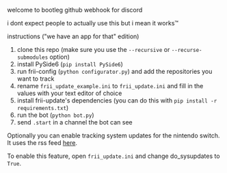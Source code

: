 welcome to bootleg github webhook for discord

i dont expect people to actually use this but i mean it works™

instructions ("we have an app for that" edition)
1. clone this repo (make sure you use the `--recursive` or `--recurse-submodules` option)
2. install PySide6 (`pip install PySide6`)  
3. run frii-config (`python configurator.py`) and add the repositories you want to track
4. rename `frii_update_example.ini` to `frii_update.ini` and fill in the values with your text editor of choice
5. install frii-update's dependencies (you can do this with `pip install -r requirements.txt`)
6. run the bot (`python bot.py`)
7. send `.start` in a channel the bot can see 

Optionally you can enable tracking system updates for the nintendo switch.
It uses the rss feed [here](https://yls8.mtheall.com/ninupdates/feed.php).

To enable this feature, open `frii_update.ini` and change do_sysupdates to `True`.
